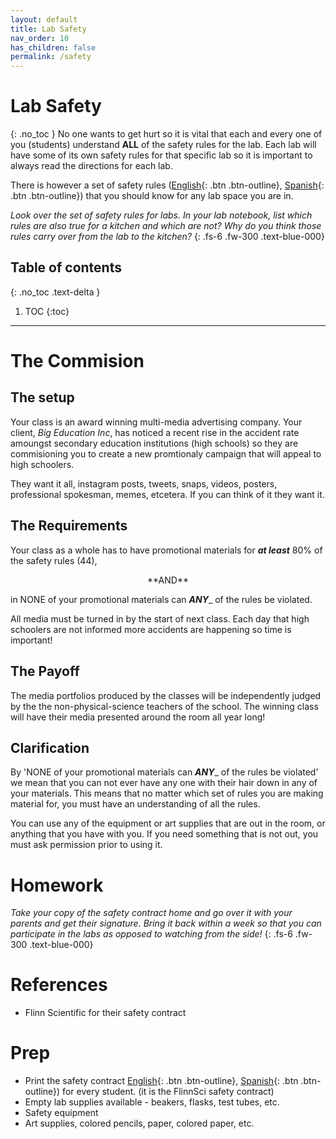 ```yaml
---
layout: default
title: Lab Safety
nav_order: 10
has_children: false
permalink: /safety
---
```


# Lab Safety
{: .no_toc }
No one wants to get hurt so it is vital that each and every one of you (students) understand **ALL** of the safety rules for the lab.
Each lab will have some of its own safety rules for that specific lab so it is important to always read the directions for each lab.

There is however a set of safety rules ([English](https://www.flinnsci.com/api/library/Download/80efae9513b548d6999c31d38ac36abe){: .btn .btn-outline}, [Spanish](https://www.flinnsci.com/high-school-student-safety-contract---spanish/dc10495/){: .btn .btn-outline}) that you should know for any lab space you are in.

_Look over the set of safety rules for labs.  In your lab notebook, list which rules are also true for a kitchen and which are not?  Why do you think those rules carry over from the lab to the kitchen?_
{: .fs-6 .fw-300 .text-blue-000}


<!-- table of contents for the page -->
## Table of contents
{: .no_toc .text-delta }

1. TOC
{:toc}

---
# The Commision
## The setup
Your class is an award winning multi-media advertising company.
Your client, _Big Education Inc_, has noticed a recent rise in the accident rate amoungst secondary education institutions (high schools) so they are commisioning you to create a new promtionaly campaign that will appeal to high schoolers.

They want it all, instagram posts, tweets, snaps, videos, posters, professional spokesman, memes, etcetera.
If you can think of it they want it.

## The Requirements
Your class as a whole has to have promotional materials for _**at least**_ 80% of the safety rules (44),

<center>**AND**</center>

in NONE of your promotional materials can _**ANY**__ of the rules be violated.

All media must be turned in by the start of next class.
Each day that high schoolers are not informed more accidents are happening so time is important!

## The Payoff
The media portfolios produced by the classes will be independently judged by the the non-physical-science teachers of the school.
The winning class will have their media presented around the room all year long!

## Clarification
By 'NONE of your promotional materials can _**ANY**__ of the rules be violated' we mean that you can not ever have any one with their hair down in any of your materials.
This means that no matter which set of rules you are making material for, you must have an understanding of all the rules.

You can use any of the equipment or art supplies that are out in the room, or anything that you have with you.
If you need something that is not out, you must ask permission prior to using it.


# Homework
_Take your copy of the safety contract home and go over it with your parents and get their signature.  Bring it back within a week so that you can participate in the labs as opposed to watching from the side!_
{: .fs-6 .fw-300 .text-blue-000}


# References
  * Flinn Scientific for their safety contract

# Prep
  * Print the safety contract [English](https://www.flinnsci.com/api/library/Download/80efae9513b548d6999c31d38ac36abe){: .btn .btn-outline}, [Spanish](https://www.flinnsci.com/high-school-student-safety-contract---spanish/dc10495/){: .btn .btn-outline}) for every student. (it is the FlinnSci safety contract)
  * Empty lab supplies available - beakers, flasks, test tubes, etc.
  * Safety equipment
  * Art supplies, colored pencils, paper, colored paper, etc.
